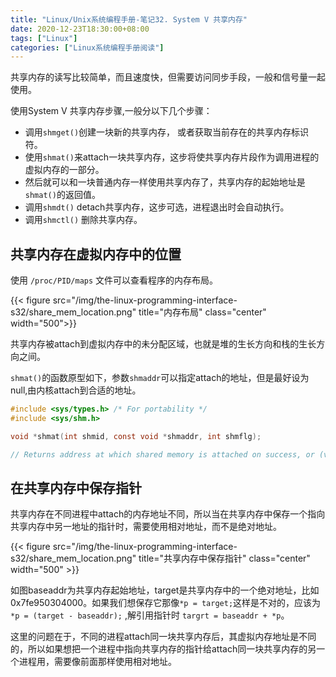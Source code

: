 ```yaml
---
title: "Linux/Unix系统编程手册-笔记32. System V 共享内存"
date: 2020-12-23T18:30:00+08:00
tags: ["Linux"]
categories: ["Linux系统编程手册阅读"]
---
```


共享内存的读写比较简单，而且速度快，但需要访问同步手段，一般和信号量一起使用。  

使用System V 共享内存步骤,一般分以下几个步骤：

- 调用`shmget()`创建一块新的共享内存， 或者获取当前存在的共享内存标识符。
- 使用`shmat()`来attach一块共享内存，这步将使共享内存片段作为调用进程的虚拟内存的一部分。
- 然后就可以和一块普通内存一样使用共享内存了，共享内存的起始地址是`shmat()`的返回值。
- 调用`shmdt()` detach共享内存，这步可选，进程退出时会自动执行。
- 调用`shmctl()` 删除共享内存。


## 共享内存在虚拟内存中的位置

使用 `/proc/PID/maps` 文件可以查看程序的内存布局。

{{< figure src="/img/the-linux-programming-interface-s32/share_mem_location.png"  title="内存布局" class="center"  width="500">}}

共享内存被attach到虚拟内存中的未分配区域，也就是堆的生长方向和栈的生长方向之间。

`shmat()`的函数原型如下，参数`shmaddr`可以指定attach的地址，但是最好设为null,由内核attach到合适的地址。

```c
#include <sys/types.h> /* For portability */
#include <sys/shm.h>

void *shmat(int shmid, const void *shmaddr, int shmflg);

// Returns address at which shared memory is attached on success, or (void *) –1 on error
```

## 在共享内存中保存指针

共享内存在不同进程中attach的内存地址不同，所以当在共享内存中保存一个指向共享内存中另一地址的指针时，需要使用相对地址，而不是绝对地址。


{{< figure src="/img/the-linux-programming-interface-s32/share_mem_location.png"  title="共享内存中保存指针" class="center" width="500" >}}

如图baseaddr为共享内存起始地址，target是共享内存中的一个绝对地址，比如0x7fe950304000。如果我们想保存它那像`*p = target;`这样是不对的，应该为`*p = (target - baseaddr);` ,解引用指针时 `targrt = baseaddr + *p`。

这里的问题在于，不同的进程attach同一块共享内存后，其虚拟内存地址是不同的，所以如果想把一个进程中指向共享内存的指针给attach同一块共享内存的另一个进程用，需要像前面那样使用相对地址。  

